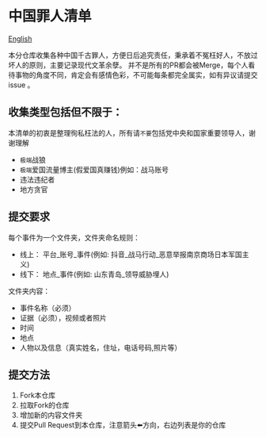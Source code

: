 # 中国罪人清单

[English](README_EN.md)

本分仓库收集各种中国千古罪人，方便日后追究责任，秉承着不冤枉好人，不放过坏人的原则，主要记录现代文革余孽。
并不是所有的PR都会被Merge，每个人看待事物的角度不同，肯定会有感情色彩，不可能每条都完全属实，如有异议请提交issue 。

## 收集类型包括但不限于：

本清单的初衷是整理徇私枉法的人，所有请`不要`包括党中央和国家重要领导人，谢谢理解

- `极端`战狼
- `极端`爱国流量博主(假爱国真赚钱)例如：战马账号
- 违法违纪者
- 地方贪官

## 提交要求

每个事件为一个文件夹，文件夹命名规则：

- 线上： 平台_账号_事件(例如: 抖音_战马行动_恶意举报南京商场日本军国主义)
- 线下： 地点_事件(例如: 山东青岛_领导威胁埋人)

文件夹内容：

- 事件名称（必须）
- 证据（必须），视频或者照片
- 时间
- 地点
- 人物以及信息（真实姓名，住址，电话号码,照片等）

## 提交方法

1. Fork本仓库
2. 拉取Fork的仓库
3. 增加新的内容文件夹
4. 提交Pull Request到本仓库，注意箭头⬅️方向，右边列表是你的仓库
